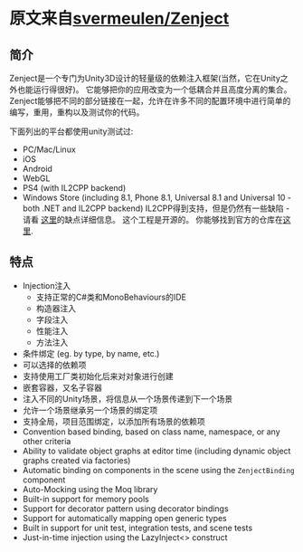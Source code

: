 # 原文来自[svermeulen/Zenject](https://github.com/svermeulen/Zenject)

## 简介
Zenject是一个专门为Unity3D设计的轻量级的依赖注入框架(当然，它在Unity之外也能运行得很好)。
它能够把你的应用改变为一个低耦合并且高度分离的集合。
Zenject能够把不同的部分链接在一起，允许在许多不同的配置环境中进行简单的编写，重用，重构以及测试你的代码。

下面列出的平台都使用unity测试过: 
* PC/Mac/Linux
* iOS
* Android
* WebGL
* PS4 (with IL2CPP backend)
* Windows Store (including 8.1, Phone 8.1, Universal 8.1 and Universal 10 - both .NET and IL2CPP backend)
IL2CPP得到支持，但是仍然有一些缺陷 - 请看 <a href="#aot-support">这里</a>的缺点详细信息。
这个工程是开源的。
你能够找到官方的仓库在[这里](https://github.com/modesttree/Zenject).

## 特点

* Injection注入
    * 支持正常的C#类和MonoBehaviours的IDE
    * 构造器注入
    * 字段注入
    * 性能注入
    * 方法注入
* 条件绑定 (eg. by type, by name, etc.)
* 可以选择的依赖项
* 支持使用工厂类初始化后来对对象进行创建
* 嵌套容器，又名子容器
* 注入不同的Unity场景，将信息从一个场景传递到下一个场景
* 允许一个场景继承另一个场景的绑定项
* 支持全局，项目范围绑定，以添加所有场景的依赖项
* Convention based binding, based on class name, namespace, or any other criteria
* Ability to validate object graphs at editor time (including dynamic object graphs created via factories)
* Automatic binding on components in the scene using the `ZenjectBinding` component
* Auto-Mocking using the Moq library
* Built-in support for memory pools
* Support for decorator pattern using decorator bindings
* Support for automatically mapping open generic types
* Built in support for unit test, integration tests, and scene tests
* Just-in-time injection using the LazyInject<> construct

